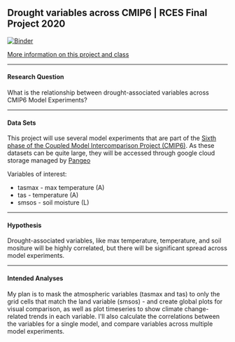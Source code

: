 ## Drought variables across CMIP6 | RCES Final Project 2020 

[![Binder](https://mybinder.org/badge_logo.svg)](https://mybinder.org/v2/gh/zentouro/rces-final/main)

[More information on this project and class](https://earth-env-data-science.github.io/projects.html)


-----------------
#### Research Question
What is the relationship between drought-associated variables across CMIP6 Model Experiments?


----
#### Data Sets
This project will use several model experiments that are part of the [Sixth phase of the Coupled Model Intercomparison Project (CMIP6)](https://www.wcrp-climate.org/wgcm-cmip/wgcm-cmip6). As these datasets can be quite large, they will be accessed through google cloud storage managed by [Pangeo](https://pangeo-data.github.io/pangeo-cmip6-cloud/) 

Variables of interest:
- tasmax - max temperature (A)
- tas - temperature (A)
- smsos - soil moisture (L)


____
#### Hypothesis 
Drought-associated variables, like max temperature, temperature, and soil mositure will be highly correlated, but there will be significant spread across model experiments. 


-------
#### Intended Analyses
My plan is to mask the atmospheric variables (tasmax and tas) to only the grid cells that match the land variable (smsos) - and create global plots for visual comparison, as well as plot timeseries to show climate change-related trends in each variable. I'll also calculate the correlations between the variables for a single model, and compare variables across multiple model experiments. 


